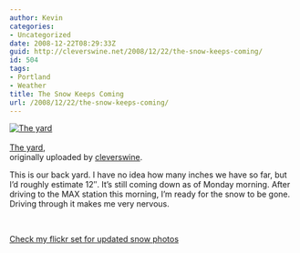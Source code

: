 ```yaml
---
author: Kevin
categories:
- Uncategorized
date: 2008-12-22T08:29:33Z
guid: http://cleverswine.net/2008/12/22/the-snow-keeps-coming/
id: 504
tags:
- Portland
- Weather
title: The Snow Keeps Coming
url: /2008/12/22/the-snow-keeps-coming/
---
```


<div class="flickr-frame">
  <a href="http://www.flickr.com/photos/cleverswine/3127758183/" title="photo sharing"><img src="https://i0.wp.com/farm4.static.flickr.com/3246/3127758183_c96e4b2d97_t.jpg?w=840" class="flickr-photo" alt="The yard" data-recalc-dims="1" /></a><br /> <span class="flickr-caption"><br /> <a href="http://www.flickr.com/photos/cleverswine/3127758183/">The yard</a>,<br /> originally uploaded by <a href="http://www.flickr.com/people/cleverswine/">cleverswine</a>.<br /> </span>
</div>

This is our back yard. I have no idea how many inches we have so far, but I&#8217;d roughly estimate 12&#8243;. It&#8217;s still coming down as of Monday morning. After driving to the MAX station this morning, I&#8217;m ready for the snow to be gone. Driving through it makes me very nervous.
  
<br clear="all" />
  
[Check my flickr set for updated snow photos](http://flickr.com/photos/cleverswine/sets/72157611189135623/detail/)